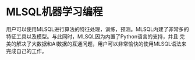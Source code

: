 # MLSQL机器学习编程

用户可以使用MLSQL进行算法的特征处理，训练，预测。MLSQL内建了非常多的特征工具以及模型。与此同时，MLSQL因为内置了Python语言的支持，并且
完美的解决了大数据和AI数据的互通问题，用户可以非常愉快的使用MLSQL语法来完成自己的工作。